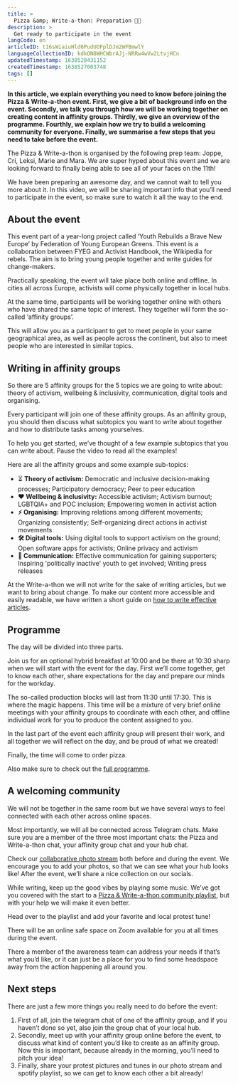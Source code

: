 ```yaml
---
title: >
  Pizza &amp; Write-a-thon: Preparation 🍕📝
description: >
  Get ready to participate in the event
langCode: en
articleID: t16sWiaiuHld6PudUOFplDJm2WFBmwlY
languageCollectionID: kdkON8WHCWbrAJj-NRRw4wVw2LtvjHCn
updatedTimestamp: 1638528431152
createdTimestamp: 1638527003748
tags: []
---
```


**In this article, we explain everything you need to know before joining the Pizza & Write-a-thon event. First, we give a bit of background info on the event. Secondly, we talk you through how we will be working together on creating content in affinity groups. Thirdly, we give an overview of the programme. Fourthly, we explain how we try to build a welcoming community for everyone. Finally, we summarise a few steps that you need to take before the event.**

<div></div>

The Pizza & Write-a-thon is organised by the following prep team: Joppe, Cri, Leksi, Marie and Mara. We are super hyped about this event and we are looking forward to finally being able to see all of your faces on the 11th!

We have been preparing an awesome day, and we cannot wait to tell you more about it. In this video, we will be sharing important info that you’ll need to participate in the event, so make sure to watch it all the way to the end.

## About the event

This event part of a year-long project called ‘Youth Rebuilds a Brave New Europe’ by Federation of Young European Greens. This event is a collaboration between FYEG and Activist Handbook, the Wikipedia for rebels. The aim is to bring young people together and write guides for change-makers.

Practically speaking, the event will take place both online and offline. In cities all across Europe, activists will come physically together in local hubs.

At the same time, participants will be working together online with others who have shared the same topic of interest. They together will form the so-called ‘affinity groups’.

This will allow you as a participant to get to meet people in your same geographical area, as well as people across the continent, but also to meet people who are interested in similar topics.

## **Writing in affinity groups**

So there are 5 affinity groups for the 5 topics we are going to write about: theory of activism, wellbeing & inclusivity, communication, digital tools and organising.

Every participant will join one of these affinity groups. As an affinity group, you should then discuss what subtopics you want to write about together and how to distribute tasks among yourselves.

To help you get started, we’ve thought of a few example subtopics that you can write about. Pause the video to read all the examples!

Here are all the affinity groups and some example sub-topics:

-   ⏳ **Theory of activism:** Democratic and inclusive decision-making processes; Participatory democracy; Peer to peer education
-   **❤️ Wellbeing & inclusivity:** Accessible activism; Activism burnout; LGBTQIA+ and POC inclusion; Empowering women in activist action
-   **⚡️ Organising:** Improving relations among different movements; Organizing consistently; Self-organizing direct actions in activist movements
-   **🛠 Digital tools:** Using digital tools to support activism on the ground; Open software apps for activists; Online privacy and activism
-   **💬 Communication:** Effective communication for gaining supporters; Inspiring 'politically inactive' youth to get involved; Writing press releases

At the Write-a-thon we will not write for the sake of writing articles, but we want to bring about change. To make our content more accessible and easily readable, we have written a short guide on [how to write effective articles](/writeathon/writing-guide).

## Programme

The day will be divided into three parts.

Join us for an optional hybrid breakfast at 10:00 and be there at 10:30 sharp when we will start with the event for the day. First we’ll come together, get to know each other, share expectations for the day and prepare our minds for the workday.

The so-called production blocks will last from 11:30 until 17:30. This is where the magic happens. This time will be a mixture of very brief online meetings with your affinity groups to coordinate with each other, and offline individual work for you to produce the content assigned to you.

In the last part of the event each affinity group will present their work, and all together we will reflect on the day, and be proud of what we created!

Finally, the time will come to order pizza.

Also make sure to check out the [full programme](/writeathon/programme).

## A welcoming community

We will not be together in the same room but we have several ways to feel connected with each other across online spaces.

Most importantly, we will all be connected across Telegram chats. Make sure you are a member of the three most important chats: the Pizza and Write-a-thon chat, your affinity group chat and your hub chat.

Check our [collaborative photo stream](https://photos.app.goo.gl/zW48b3PWvu6kkEu6A) both before and during the event. We encourage you to add your photos, so that we can see what your hub looks like! After the event, we’ll share a nice collection on our socials.

While writing, keep up the good vibes by playing some music. We’ve got you covered with the start to a [Pizza & Write-a-thon community playlist](https://open.spotify.com/playlist/1fu9RSZMrw8tHjxeQxCE7Q?si=caccd3dd8ff54a02), but with your help we will make it even better.

Head over to the playlist and add your favorite and local protest tune!

There will be an online safe space on Zoom available for you at all times during the event.

There a member of the awareness team can address your needs if that’s what you’d like, or it can just be a place for you to find some headspace away from the action happening all around you.

## **Next steps**

There are just a few more things you really need to do before the event:

1.  First of all, join the telegram chat of one of the affinity group, and if you haven’t done so yet, also join the group chat of your local hub.
2.  Secondly, meet up with your affinity group online before the event, to discuss what kind of content you’d like to create as an affinity group. Now this is important, because already in the morning, you’ll need to pitch your idea!
3.  Finally, share your protest pictures and tunes in our photo stream and spotify playlist, so we can get to know each other a bit already!